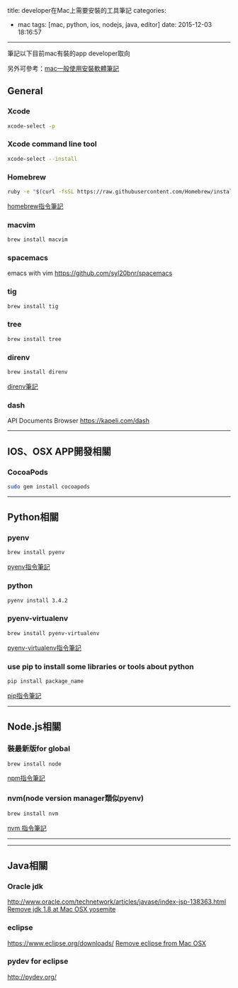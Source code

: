 title: developer在Mac上需要安裝的工具筆記
categories:
  - mac
tags: [mac, python, ios, nodejs, java, editor]
date: 2015-12-03 18:16:57
---
筆記以下目前mac有裝的app
developer取向
<!-- more -->
<!-- toc -->
另外可參考：[mac一般使用安裝軟體筆記](/2015/12/03/mac一般使用安裝軟體筆記/)

## General
### Xcode
``` bash
xcode-select -p
```

### Xcode command line tool
``` bash
xcode-select --install
```

### Homebrew
``` bash
ruby -e "$(curl -fsSL https://raw.githubusercontent.com/Homebrew/install/master/install)"
```
[homebrew指令筆記](/2015/12/03/homebrew指令筆記/)

### macvim
``` bash
brew install macvim
```

### spacemacs
emacs with vim
https://github.com/syl20bnr/spacemacs

### tig
``` bash
brew install tig
```

### tree
``` bash
brew install tree
```

### direnv
``` bash
brew install direnv
```
[direnv筆記](/2016/03/16/direnv筆記/)

### dash
API Documents Browser
https://kapeli.com/dash

-------------------------------------------------------------------------------

## IOS、OSX APP開發相關
### CocoaPods
``` bash
sudo gem install cocoapods
```

-------------------------------------------------------------------------------

## Python相關
### pyenv
``` bash
brew install pyenv
```
[pyenv指令筆記](/2015/12/03/pyenv指令筆記/)

### python
``` bash
pyenv install 3.4.2
```

### pyenv-virtualenv
``` bash
brew install pyenv-virtualenv
```
[pyenv-virtualenv指令筆記](/2015/12/03/pyenv-virtualenv指令筆記/)

### use pip to install some libraries or tools about python
``` bash
pip install package_name
```
[pip指令筆記](/2015/12/03/pip指令筆記/)

-------------------------------------------------------------------------------

## Node.js相關
### 裝最新版for global
``` bash
brew install node
```
[npm指令筆記](/2015/12/03/npm指令筆記/)

### nvm(node version manager類似pyenv)
``` bash
brew install nvm
```
[nvm 指令筆記](/2015/12/03/nvm指令筆記/)

-------------------------------------------------------------------------------


-------------------------------------------------------------------------------

## Java相關
### Oracle jdk
http://www.oracle.com/technetwork/articles/javase/index-jsp-138363.html
[Remove jdk 1.8 at Mac OSX yosemite](http://cwza-blog.logdown.com/posts/241790-remove-jdk-18-at-mac-osx-yosemite)

### eclipse
https://www.eclipse.org/downloads/
[Remove eclipse from Mac OSX](http://cwza-blog.logdown.com/posts/241791-remove-eclipse-from-mac-osx)

### pydev for eclipse
http://pydev.org/
